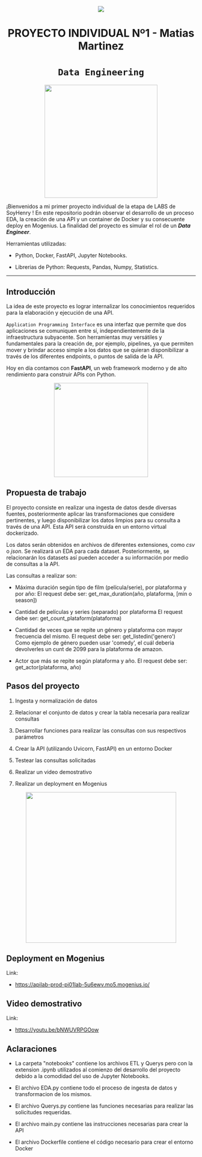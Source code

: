 <p align=center><img src=https://d31uz8lwfmyn8g.cloudfront.net/Assets/logo-henry-white-lg.png><p>

# <h1 align=center> **PROYECTO INDIVIDUAL Nº1 - Matias Martinez** </h1>

# <h1 align=center>**`Data Engineering`**</h1>

<p align="center">
<img src="https://files.realpython.com/media/What-is-Data-Engineering_Watermarked.607e761a3c0e.jpg"  height=300>
</p>

¡Bienvenidos a mi primer proyecto individual de la etapa de LABS de SoyHenry ! En este repositorio podrán observar el desarrollo de un proceso EDA, la creación de una API y un container de Docker y su consecuente deploy en Mogenius. La finalidad del proyecto es simular el rol de un ***Data Engineer***.


Herramientas utilizadas:

+ Python, Docker, FastAPI, Jupyter Notebooks.

+ Librerias de Python: Requests, Pandas, Numpy, Statistics.
<hr> 

## **Introducción**

La idea de este proyecto es lograr internalizar los conocimientos requeridos para la elaboración y ejecución de una API.

`Application Programming Interface` es una interfaz que permite que dos aplicaciones se comuniquen entre sí, independientemente de la infraestructura subyacente. Son herramientas muy versátiles y fundamentales para la creación de, por ejemplo, pipelines, ya que permiten mover y brindar acceso simple a los datos que se quieran disponibilizar a través de los diferentes endpoints, o puntos de salida de la API.

Hoy en día contamos con **FastAPI**, un web framework moderno y de alto rendimiento para construir APIs con Python.
<p align=center>
<img src = 'https://i.ibb.co/9t3dD7D/blog-zenvia-imagens-3.png' height=250><p>

## **Propuesta de trabajo**

El proyecto consiste en realizar una ingesta de datos desde diversas fuentes, posteriormente aplicar las transformaciones que considere pertinentes, y luego disponibilizar los datos limpios para su consulta a través de una API. Esta API será construida en un entorno virtual dockerizado.

Los datos serán obtenidos en archivos de diferentes extensiones, como *csv* o *json*. Se realizará un EDA para cada dataset. Posteriormente, se relacionarán los datasets así pueden acceder a su información por medio de consultas a la API.

Las consultas a realizar son:

+ Máxima duración según tipo de film (película/serie), por plataforma y por año:
    El request debe ser: get_max_duration(año, plataforma, [min o season])

+ Cantidad de películas y series (separado) por plataforma
    El request debe ser: get_count_plataform(plataforma)  
  
+ Cantidad de veces que se repite un género y plataforma con mayor frecuencia del mismo.
    El request debe ser: get_listedin('genero')  
    Como ejemplo de género pueden usar 'comedy', el cuál deberia devolverles un cunt de 2099 para la plataforma de amazon.

+ Actor que más se repite según plataforma y año.
  El request debe ser: get_actor(plataforma, año)

## **Pasos del proyecto**

1. Ingesta y normalización de datos

2. Relacionar el conjunto de datos y crear la tabla necesaria para realizar consultas

3. Desarrollar funciones para realizar las consultas con sus respectivos parámetros

4. Crear la API (utilizando Uvicorn, FastAPI) en un entorno Docker

5. Testear las consultas solicitadas

6. Realizar un video demostrativo

7. Realizar un deployment en Mogenius

<p align=center>
<img src = 'https://i.postimg.cc/2SwvnTcw/Sin-t-tulo.png' height = 400></p>

## **Deployment en Mogenius**

Link:

+ https://apilab-prod-pi01lab-5u6ewv.mo5.mogenius.io/

## **Video demostrativo**

Link:

+ https://youtu.be/bNWUVRPGOow

## **Aclaraciones**

+ La carpeta "notebooks" contiene los archivos ETL y Querys pero con la extension .ipynb utilizados al comienzo del desarrollo del proyecto debido a la comodidad del uso de Jupyter Notebooks.

+ El archivo EDA.py contiene todo el proceso de ingesta de datos y transformacion de los mismos.

+ El archivo Querys.py contiene las funciones necesarias para realizar las solicitudes requeridas.

+ El archivo main.py contiene las instrucciones necesarias para crear la API

+ El archivo Dockerfile contiene el código necesario para crear el entorno Docker

